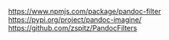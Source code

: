 https://www.npmjs.com/package/pandoc-filter
https://pypi.org/project/pandoc-imagine/
https://github.com/zspitz/PandocFilters